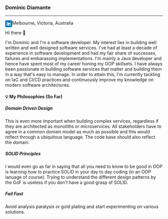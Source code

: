 ### Dominic Diamante
---
[<img align="left" alt="dpdiamante | LinkedIn" width="22px" src="./linkedin.png" />][linkedin] 

[linkedin]: https://www.linkedin.com/in/dominic-diamante-21798811/

Melbourne, Victoria, Australia


Hi there 👋 

I'm Dominic and I'm a software developer. My interest lies in building well written and well designed software services. I've had at least a decade of experience in software development and had my fair share of successes, failures and embarassing implementations. I'm mainly a Java developer and hence have spent most of my career honing my OOP skillsets. I have always been passionate in building software services that matter and building them in a way that's easy to manage. In order to attain this, I'm currently tackling on IaC and CI/CD practices and continuously improve my knowledge on modern software architectures.

#### 💡 My Philosophies (So Far)

##### Domain Driven Design
This is even more important when building complex services, regardless if they are architected as monoliths or microservices. All stakeholders have to agree in a common domain model as much as possible and this would reflect through a ubiquitous language. The code base should also reflect the domain. 

##### SOLID Principles
I would even go as far in saying that all you need to know to be good in OOP is learning how to practice SOLID in your day to day coding (in an OOP lanuage of course). Trying to understand the different design patterns by the GoF is useless if you don't have a good grasp of SOLID.

##### Fail Fast
Avoid analysis paralysis or gold plating and start experimenting on various solutions.


<!--
**dpdiamante/dpdiamante** is a ✨ _special_ ✨ repository because its `README.md` (this file) appears on your GitHub profile.

Here are some ideas to get you started:

- 🔭 I’m currently working on ...
- 🌱 I’m currently learning ...
- 👯 I’m looking to collaborate on ...
- 🤔 I’m looking for help with ...
- 💬 Ask me about ...
- 📫 How to reach me: ...
- 😄 Pronouns: ...
- ⚡ Fun fact: ...
-->
